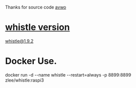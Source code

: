 Thanks for source code
[avwo](https://github.com/avwo/whistle)
# [whistle version](https://www.npmjs.com/package/whistle)
whistle@1.9.2
# Docker Use.
docker run -d --name whistle --restart=always -p 8899:8899 zlee/whistle:raspi3
